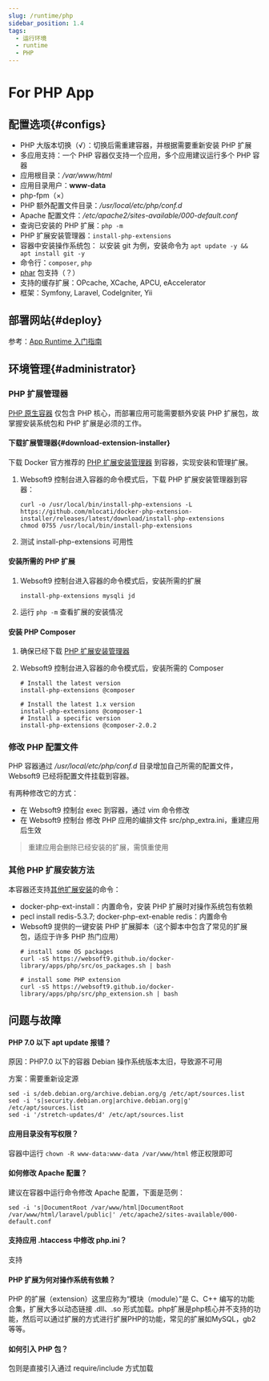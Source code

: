 ```yaml
---
slug: /runtime/php
sidebar_position: 1.4
tags:
  - 运行环境
  - runtime
  - PHP
---
```


# For PHP App

## 配置选项{#configs}

- PHP 大版本切换（√）：切换后需重建容器，并根据需要重新安装 PHP 扩展
- 多应用支持：一个 PHP 容器仅支持一个应用，多个应用建议运行多个 PHP 容器
- 应用根目录：*/var/www/html*
- 应用目录用户：**www-data**
- php-fpm（×）
- PHP 额外配置文件目录：*/usr/local/etc/php/conf.d*
- Apache 配置文件：*/etc/apache2/sites-available/000-default.conf* 
- 查询已安装的 PHP 扩展：`php -m`
- PHP 扩展安装管理器：`install-php-extensions` 
- 容器中安装操作系统包： 以安装 git 为例，安装命令为 `apt update -y && apt install git -y`
- 命令行：`composer`, `php`
- [phar](https://www.php.net/manual/zh/intro.phar.php) 包支持（？）
- 支持的缓存扩展：OPcache, XCache, APCU, eAccelerator
- 框架：Symfony, Laravel, CodeIgniter, Yii

## 部署网站{#deploy}

参考：[App Runtime 入门指南](../runtime#quick)

## 环境管理{#administrator}

### PHP 扩展管理器

[PHP 原生容器](https://hub.docker.com/_/php) 仅包含 PHP 核心，而部署应用可能需要额外安装 PHP 扩展包，故掌握安装系统包和 PHP 扩展是必须的工作。  

#### 下载扩展管理器{#download-extension-installer}

下载 Docker 官方推荐的 [PHP 扩展安装管理器](https://github.com/mlocati/docker-php-extension-installer) 到容器，实现安装和管理扩展。

1. Websoft9 控制台进入容器的命令模式后，下载 PHP 扩展安装管理器到容器：
    ```
    curl -o /usr/local/bin/install-php-extensions -L https://github.com/mlocati/docker-php-extension-installer/releases/latest/download/install-php-extensions
    chmod 0755 /usr/local/bin/install-php-extensions
    ```
2. 测试 install-php-extensions 可用性

#### 安装所需的 PHP 扩展

1. Websoft9 控制台进入容器的命令模式后，安装所需的扩展

   ```
   install-php-extensions mysqli jd
   ```

2. 运行 `php -m` 查看扩展的安装情况


#### 安装 PHP Composer

1. 确保已经下载 [PHP 扩展安装管理器](#download-extension-installer) 

2. Websoft9 控制台进入容器的命令模式后，安装所需的 Composer

    ```
    # Install the latest version
    install-php-extensions @composer

    # Install the latest 1.x version
    install-php-extensions @composer-1
    # Install a specific version
    install-php-extensions @composer-2.0.2
    ```

### 修改 PHP 配置文件

PHP 容器通过 */usr/local/etc/php/conf.d* 目录增加自己所需的配置文件，Websoft9 已经将配置文件挂载到容器。  

有两种修改它的方式：

- 在 Websoft9 控制台 exec 到容器，通过 vim 命令修改
- 在 Websoft9 控制台 修改 PHP 应用的编排文件 src/php_extra.ini，重建应用后生效

> 重建应用会删除已经安装的扩展，需慎重使用


### 其他 PHP 扩展安装方法

本容器还支持[其他扩展安装](https://hub.docker.com/_/php)的命令：

- docker-php-ext-install：内置命令，安装 PHP 扩展时对操作系统包有依赖
- pecl install redis-5.3.7; docker-php-ext-enable redis：内置命令
- Websoft9 提供的一键安装 PHP 扩展脚本（这个脚本中包含了常见的扩展包，适应于许多 PHP 热门应用）
   ```
   # install some OS packages
   curl -sS https://websoft9.github.io/docker-library/apps/php/src/os_packages.sh | bash

   # install some PHP extension
   curl -sS https://websoft9.github.io/docker-library/apps/php/src/php_extension.sh | bash
   ```

## 问题与故障

#### PHP 7.0 以下 **apt update** 报错？

原因：PHP7.0 以下的容器 Debian 操作系统版本太旧，导致源不可用   

方案：需要重新设定源  

  ```
  sed -i s/deb.debian.org/archive.debian.org/g /etc/apt/sources.list
  sed -i 's|security.debian.org|archive.debian.org|g' /etc/apt/sources.list
  sed -i '/stretch-updates/d' /etc/apt/sources.list
  ```

#### 应用目录没有写权限？

容器中运行 `chown -R www-data:www-data /var/www/html` 修正权限即可

#### 如何修改 Apache 配置？

建议在容器中运行命令修改 Apache 配置，下面是范例：

```
sed -i 's|DocumentRoot /var/www/html|DocumentRoot /var/www/html/laravel/public|' /etc/apache2/sites-available/000-default.conf
```

#### 支持应用 .htaccess 中修改 php.ini？

支持

#### PHP 扩展为何对操作系统有依赖？

PHP 的扩展（extension）这里应称为“模块（module）”是 C、C++ 编写的功能合集，扩展大多以动态链接 .dll、.so 形式加载。php扩展是php核心并不支持的功能，然后可以通过扩展的方式进行扩展PHP的功能，常见的扩展如MySQL，gb2等等。

#### 如何引入 PHP 包？

包则是直接引入通过 require/include 方式加载